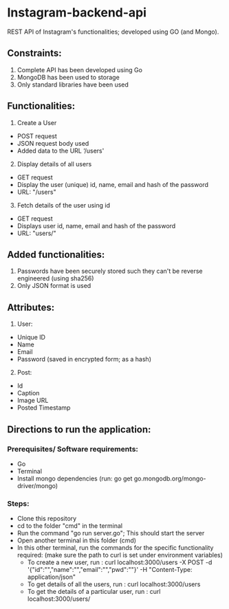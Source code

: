 # Instagram-backend-api
REST API of Instagram's functionalities; developed using GO (and Mongo).

## Constraints:

1. Complete API has been developed using Go 
2. MongoDB has been used to storage
3. Only standard libraries have been used

## Functionalities:

1. Create a User
* POST request
* JSON request body used
* Added data to the URL ‘/users'

2. Display details of all users
* GET request
* Display the user (unique) id, name, email and hash of the password
* URL: "/users"

3. Fetch details of the user using id
* GET request
* Displays user id, name, email and hash of the password
* URL: "users/<id>"

## Added functionalities:

1. Passwords have been securely stored such they can't be reverse engineered (using sha256)
2. Only JSON format is used

## Attributes:

1. User:
* Unique ID
* Name
* Email
* Password (saved in encrypted form; as a hash)

2. Post:
* Id
* Caption
* Image URL
* Posted Timestamp

## Directions to run the application:

### Prerequisites/ Software requirements:
  
* Go 
* Terminal
* Install mongo dependencies (run: go get go.mongodb.org/mongo-driver/mongo)
  
### Steps:

* Clone this repository 
* cd to the folder "cmd" in the terminal
* Run the command "go run server.go"; This should start the server
* Open another terminal in this folder (cmd)
* In this other terminal, run the commands for the specific functionality required: (make sure the path to curl is set under environment variables)
  * To create a new user, run :  curl localhost:3000/users -X POST -d '{"id":"<user id>","name":"<name>","email":"<email>","pwd":"<password>"}' -H "Content-Type: application/json"
  * To get details of all the users, run : curl localhost:3000/users
  * To get the details of a particular user, run : curl localhost:3000/users/<user id>


